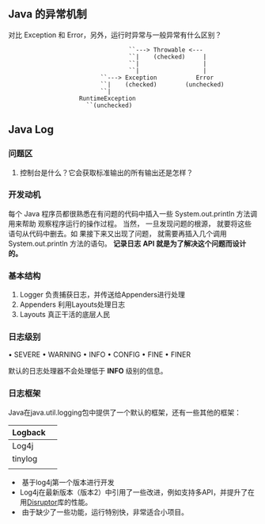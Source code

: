 ## Java 的异常机制

对比 Exception 和 Error，另外，运行时异常与一般异常有什么区别？



```
                                  ``---> Throwable <--- 
                                  ``|    (checked)     |
                                  ``|                  |
                                  ``|                  |
                          ``---> Exception           Error
                          ``|    (checked)        (unchecked)
                          ``|
                    RuntimeException
                      ``(unchecked)
```





## Java Log

### 问题区

1. 控制台是什么？它会获取标准输出的所有输出还是怎样？





### 开发动机

每个 Java 程序员都很熟悉在有问题的代码中插入一些 System.out.println 方法调用来帮助
观察程序运行的操作过程。 当然， 一旦发现问题的根源， 就要将这些语句从代码中删去。如
果接下来又出现了问题， 就需要再插入几个调用 System.out.println 方法的语句。 **记录日志**
**API 就是为了解决这个问题而设计的。**



### 基本结构

1. Logger  负责捕获日志，并传送给Appenders进行处理
2. Appenders  利用Layouts处理日志
3. Layouts  真正干活的底层人民



### 日志级别

•  SEVERE
•  WARNING
•  INFO
•  CONFIG
•  FINE
•  FINER

默认的日志处理器不会处理低于 **INFO** 级别的信息。



### 日志框架

Java在java.util.logging包中提供了一个默认的框架，还有一些其他的框架：

| Logback |      |
| ------- | ---- |
| Log4j   |      |
| tinylog |      |
|         |      |



* ​     基于log4j第一个版本进行开发
* ​     Log4j在最新版本（版本2）中引用了一些改进，例如支持多API，并提升了在用[Disruptor](https://github.com/LMAX-Exchange/disruptor)库的性能。
* ​    由于缺少了一些功能，运行特别快，非常适合小项目。	




